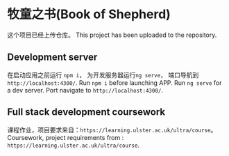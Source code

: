 # 牧童之书(Book of Shepherd)

这个项目已经上传仓库。
This project has been uploaded to the repository.

## Development server

在启动应用之前运行 `npm i`， 为开发服务器运行`ng serve`， 端口导航到`http://localhost:4300/`.
Run `npm i` before launching APP. Run `ng serve` for a dev server. Port navigate to `http://localhost:4300/`. 

## Full stack development coursework

课程作业，项目要求来自：`https://learning.ulster.ac.uk/ultra/course`。
Coursework, project requirements from : `https://learning.ulster.ac.uk/ultra/course`.
